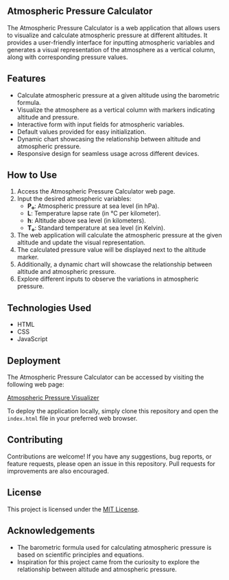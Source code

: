 ## Atmospheric Pressure Calculator

The Atmospheric Pressure Calculator is a web application that allows users to visualize and calculate atmospheric pressure at different altitudes. It provides a user-friendly interface for inputting atmospheric variables and generates a visual representation of the atmosphere as a vertical column, along with corresponding pressure values.

## Features

- Calculate atmospheric pressure at a given altitude using the barometric formula.
- Visualize the atmosphere as a vertical column with markers indicating altitude and pressure.
- Interactive form with input fields for atmospheric variables.
- Default values provided for easy initialization.
- Dynamic chart showcasing the relationship between altitude and atmospheric pressure.
- Responsive design for seamless usage across different devices.

## How to Use

1. Access the Atmospheric Pressure Calculator web page.
2. Input the desired atmospheric variables:
   - **P₀**: Atmospheric pressure at sea level (in hPa).
   - **L**: Temperature lapse rate (in °C per kilometer).
   - **h**: Altitude above sea level (in kilometers).
   - **T₀**: Standard temperature at sea level (in Kelvin).
3. The web application will calculate the atmospheric pressure at the given altitude and update the visual representation.
4. The calculated pressure value will be displayed next to the altitude marker.
5. Additionally, a dynamic chart will showcase the relationship between altitude and atmospheric pressure.
6. Explore different inputs to observe the variations in atmospheric pressure.

## Technologies Used

- HTML
- CSS
- JavaScript

## Deployment

The Atmospheric Pressure Calculator can be accessed by visiting the following web page:

[Atmospheric Pressure Visualizer](https://your-username.github.io/AtmosphericPressureCalculator)

To deploy the application locally, simply clone this repository and open the `index.html` file in your preferred web browser.

## Contributing

Contributions are welcome! If you have any suggestions, bug reports, or feature requests, please open an issue in this repository. Pull requests for improvements are also encouraged.

## License

This project is licensed under the [MIT License](LICENSE).

## Acknowledgements

- The barometric formula used for calculating atmospheric pressure is based on scientific principles and equations.
- Inspiration for this project came from the curiosity to explore the relationship between altitude and atmospheric pressure.

